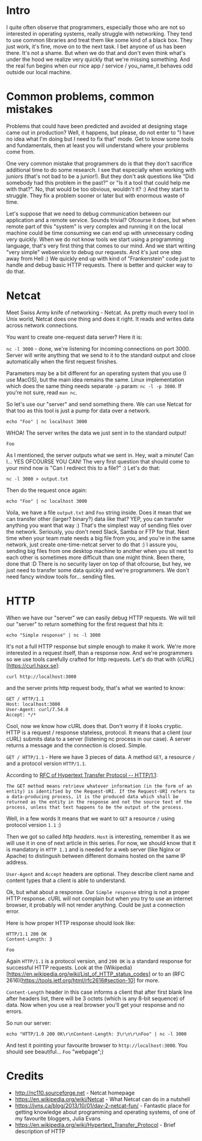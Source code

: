 # Intro
I quite often observe that programmers, especially those who are not so interested in operating systems, really struggle with networking. They tend to use common libraries and treat them like some kind of a black box. They just work, it's fine, move on to the next task. I bet anyone of us has been there. It's not a shame. But when we do that and don't even think what's under the hood we realize very quickly that we're missing something. And the real fun begins when our nice app / service / you_name_it behaves odd outside our local machine.

# Common problems, common mistakes
Problems that could have been predicted and avoided at designing stage came out in production? Well, it happens, but please, do not enter to "I have no idea what I'm doing but I need to fix that" mode. Get to know some tools and fundamentals, then at least you will understand where your problems come from.

One very common mistake that programmers do is that they don't sacrifice additional time to do some research. I see that especially when working with juniors (that's not bad to be a junior!). But they don't ask questions like "Did somebody had this problem in the past?" or "Is it a tool that could help me with that?". No, that would be too obvious, wouldn't it? :) And they start to struggle. They fix a problem sooner or later but with enormous waste of time.

Let's suppose that we need to debug communication between our application and a remote service. Sounds trivial? Ofcourse it does, but when remote part of this "system" is very complex and running it on the local machine could be time consuming we can end up with unnecessary coding very quickly. When we do not know tools we start using a programming language, that's very first thing that comes to our mind. And we start writing "very simple" webservice to debug our requests. And it's just one step away from Hell :) We quickly end up with kind of "Frankenstein" code just to handle and debug basic HTTP requests. There is better and quicker way to do that.

# Netcat
Meet Swiss Army knife of networking - Netcat. As pretty much every tool in Unix world, Netcat does one thing and does it right. It reads and writes data across network connections.

You want to create one-request data server? Here it is:

`nc -l 3000` - done, we're listening for incoming connections on port 3000. Server will write anything that we send to it to the standard output and close automatically when the first request finishes.

Parameters may be a bit different for an operating system that you use (I use MacOS), but the main idea remains the same. Linux implementation which does the same thing needs separate `-p` param: `nc -l -p 3000`. If you're not sure, read `man nc`.

So let's use our "server" and send something there. We can use Netcat for that too as this tool is just a pump for data over a network.

`echo "Foo" | nc localhost 3000`

WHOA! The server writes the data we just sent in to the standard output!

`Foo`

As I mentioned, the server outputs what we sent in. Hey, wait a minute! Can I... YES OFCOURSE YOU CAN!
The very first question that should come to your mind now is "Can I redirect this to a file?" :) Let's do that:

`nc -l 3000 > output.txt`

Then do the request once again:

`echo "Foo" | nc localhost 3000`

Voila, we have a file `output.txt` and `Foo` string inside. Does it mean that we can transfer other (larger? binary?) data like that? YEP, you can transfer anything you want that way :) That's the simplest way of sending files over the network. Seriously, you don't need Slack, Samba or FTP for that. Next time when your team mate needs a big file from you, and you're in the same network, just create one-time-netcat server to do that :) I assure you, sending big files from one desktop machine to another when you sit next to each other is sometimes more difficult than one might think. Been there, done that :D There is no security layer on top of that ofcourse, but hey, we just need to transfer some data quickly and we're programmers. We don't need fancy window tools for... sending files.

# HTTP

When we have our "server" we can easily debug HTTP requests. We will tell our "server" to return something for the first request that hits it:

`echo "Simple response" | nc -l 3000`

It's not a full HTTP response but simple enough to make it work. We're more interested in a request itself, than a response now. And we're programmers so we use tools carefully crafted for http requests. Let's do that with (cURL)[https://curl.haxx.se]:

`curl http://localhost:3000`

and the server prints http request body, that's what we wanted to know:

```
GET / HTTP/1.1
Host: localhost:3000
User-Agent: curl/7.54.0
Accept: */*

```

Cool, now we know how cURL does that. Don't worry if it looks cryptic. HTTP is a request / response stateless, protocol. It means that a client (our cURL) submits data to a server (listening nc process in our case). A server returns a message and the connection is closed. Simple.

`GET / HTTP/1.1` - Here we have 3 pieces of data. A method `GET`, a resource `/` and a protocol version `HTTP/1.1`.

According to [RFC of Hypertext Transfer Protocol -- HTTP/1.1](https://tools.ietf.org/html/rfc2616#page-53):

```
The GET method means retrieve whatever information (in the form of an entity) is identified by the Request-URI. If the Request-URI refers to a data-producing process, it is the produced data which shall be returned as the entity in the response and not the source text of the process, unless that text happens to be the output of the process.
```

Well, in a few words it means that we want to `GET` a resource `/` using protocol version `1.1` :)

Then we got so called _http headers_. `Host` is interesting, remember it as we will use it in one of next article in this series. For now, we should know that it is mandatory in `HTTP 1.1` and is needed for a web server (like Nginx or Apache) to distingush between different domains hosted on the same IP address.

`User-Agent` and `Accept` headers are optional. They describe client name and content types that a client is able to understand.

Ok, but what about a response. Our `Simple response` string is not a proper HTTP response. cURL will not complain but when you try to use an internet browser, it probably will not render anything. Could be just a connection error.

Here is how proper HTTP response should look like:

```
HTTP/1.1 200 OK
Content-Length: 3

Foo
```

Again `HTTP/1.1` is a protocol version, and `200 OK` is a standard response for successful HTTP requests. Look at the (Wikipedia)[https://en.wikipedia.org/wiki/List_of_HTTP_status_codes] or to an (RFC 2616)[https://tools.ietf.org/html/rfc2616#section-10] for more.

`Content-Length` header in this case informs a client that after first blank line after headers list, there will be 3 octets (which is any 8-bit sequence) of data. Now when you use a real browser you'll get your response and no errors.

So run our server:

`echo "HTTP/1.0 200 OK\r\nContent-Length: 3\r\n\r\nFoo" | nc -l 3000`

And test it pointing your favourite browser to `http://localhost:3000`. You should see beautiful... `Foo` "webpage";)

# Credits

* http://nc110.sourceforge.net - Netcat homepage
* https://en.wikipedia.org/wiki/Netcat - What Netcat can do in a nutshell
* https://jvns.ca/blog/2013/10/01/day-2-netcat-fun/ - Fantastic place for getting knowledge about programming and operating systems, of one of my favourite bloggers, Julia Evans
* https://en.wikipedia.org/wiki/Hypertext_Transfer_Protocol - Brief description of HTTP
